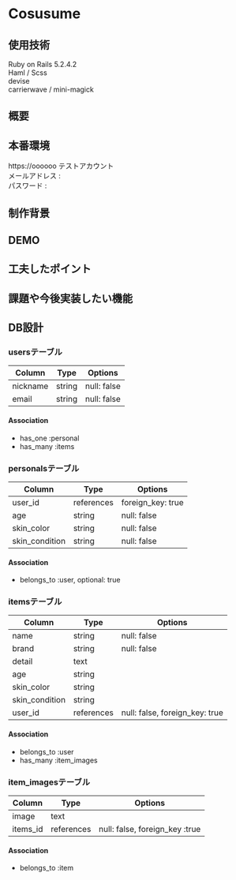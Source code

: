 # Cosusume
## 使用技術

Ruby on Rails 5.2.4.2  
Haml / Scss  
devise  
carrierwave / mini-magick

## 概要


## 本番環境

https://oooooo 
テストアカウント  
メールアドレス :  
パスワード : 

## 制作背景


## DEMO

## 工夫したポイント



## 課題や今後実装したい機能


## DB設計
### usersテーブル
|Column|Type|Options|
|------|----|-------|
|nickname|string|null: false|
|email|string|null: false|
#### Association
- has_one :personal
- has_many :items

### personalsテーブル
|Column|Type|Options|
|------|----|-------|
|user_id|references|foreign_key: true|
|age|string|null: false|
|skin_color|string|null: false|
|skin_condition|string|null: false|
#### Association
- belongs_to :user, optional: true

### itemsテーブル
|Column|Type|Options|
|------|----|-------|
|name|string|null: false|
|brand|string|null: false|
|detail|text||
|age|string||
|skin_color|string||
|skin_condition|string||
|user_id|references|null: false, foreign_key: true|
#### Association
- belongs_to :user
- has_many :item_images

### item_imagesテーブル
|Column|Type|Options|
|------|----|-------|
|image|text||
|items_id|references|null: false, foreign_key :true|
#### Association
- belongs_to :item
